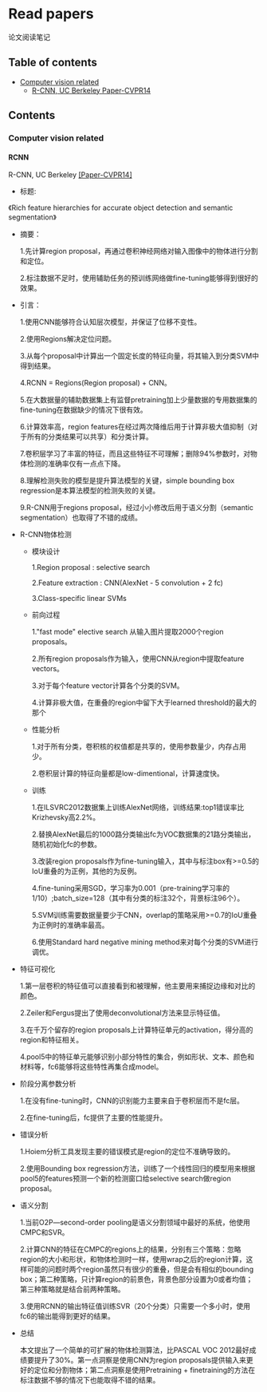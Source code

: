 # Read papers
论文阅读笔记

## Table of contents
- [Computer vision related](#computer-vision-related)
  - [R-CNN, UC Berkeley Paper-CVPR14](#rcnn)

## Contents

### Computer vision related

#### RCNN
R-CNN, UC Berkeley [[Paper-CVPR14]](http://www.cv-foundation.org/openaccess/content_cvpr_2014/papers/Girshick_Rich_Feature_Hierarchies_2014_CVPR_paper.pdf)
- 标题:

《Rich feature hierarchies for accurate object detection and semantic segmentation》
- 摘要：

  1.先计算region proposal，再通过卷积神经网络对输入图像中的物体进行分割和定位。
  
  2.标注数据不足时，使用辅助任务的预训练网络做fine-tuning能够得到很好的效果。
- 引言：

  1.使用CNN能够符合认知层次模型，并保证了位移不变性。
  
  2.使用Regions解决定位问题。
  
  3.从每个proposal中计算出一个固定长度的特征向量，将其输入到分类SVM中得到结果。
  
  4.RCNN = Regions(Region proposal) + CNN。
  
  5.在大数据量的辅助数据集上有监督pretraining加上少量数据的专用数据集的fine-tuning在数据缺少的情况下很有效。
  
  6.计算效率高，region features在经过两次降维后用于计算非极大值抑制（对于所有的分类结果可以共享）和分类计算。
  
  7.卷积层学习了丰富的特征，而且这些特征不可理解；删除94%参数时，对物体检测的准确率仅有一点点下降。
  
  8.理解检测失败的模型是提升算法模型的关键，simple bounding box regression是本算法模型的检测失败的关键。
  
  9.R-CNN用于regions proposal，经过小小修改后用于语义分割（semantic segmentation）也取得了不错的成绩。
- R-CNN物体检测
  - 模块设计
  
    1.Region proposal : selective search
    
    2.Feature extraction : CNN(AlexNet - 5 convolution + 2 fc)
    
    3.Class-specific linear SVMs
  - 前向过程
  
    1."fast mode" elective search 从输入图片提取2000个region proposals。
    
    2.所有region proposals作为输入，使用CNN从region中提取feature vectors。
    
    3.对于每个feature vector计算各个分类的SVM。
    
    4.计算非极大值，在重叠的region中留下大于learned threshold的最大的那个
  - 性能分析
  
    1.对于所有分类，卷积核的权值都是共享的，使用参数量少，内存占用少。
    
    2.卷积层计算的特征向量都是low-dimentional，计算速度快。
  - 训练
  
    1.在ILSVRC2012数据集上训练AlexNet网络，训练结果:top1错误率比Krizhevsky高2.2%。
    
    2.替换AlexNet最后的1000路分类输出fc为VOC数据集的21路分类输出，随机初始化fc的参数。
    
    3.改装region proposals作为fine-tuning输入，其中与标注box有>=0.5的IoU重叠的为正例，其他的为反例。
    
    4.fine-tuning采用SGD，学习率为0.001（pre-training学习率的1/10）;batch_size=128（其中有分类的标注32个，背景标注96个）。
    
    5.SVM训练需要数据量要少于CNN，overlap的策略采用>=0.7的IoU重叠为正例时的准确率最高。
    
    6.使用Standard hard negative mining method来对每个分类的SVM进行调优。
- 特征可视化

  1.第一层卷积的特征值可以直接看到和被理解，他主要用来捕捉边缘和对比的颜色。
  
  2.Zeiler和Fergus提出了使用deconvolutional方法来显示特征值。
  
  3.在千万个留存的region proposals上计算特征单元的activation，得分高的region和特征相关。
  
  4.pool5中的特征单元能够识别小部分特性的集合，例如形状、文本、颜色和材料等，fc6能够将这些特性再集合成model。
- 阶段分离参数分析

  1.在没有fine-tuning时，CNN的识别能力主要来自于卷积层而不是fc层。
  
  2.在fine-tuning后，fc提供了主要的性能提升。
- 错误分析

  1.Hoiem分析工具发现主要的错误模式是region的定位不准确导致的。
  
  2.使用Bounding box regression方法，训练了一个线性回归的模型用来根据pool5的features预测一个新的检测窗口给selective search做region proposal。
- 语义分割

  1.当前O2P—second-order pooling是语义分割领域中最好的系统，他使用CMPC和SVR。
  
  2.计算CNN的特征在CMPC的regions上的结果，分别有三个策略：忽略region的大小和形状，和物体检测时一样，使用wrap之后的region计算，这样可能的问题时两个region虽然只有很少的重叠，但是会有相似的bounding box；第二种策略，只计算region的前景色，背景色部分设置为0或者均值；第三种策略就是结合前两种策略。
  
  3.使用RCNN的输出特征值训练SVR（20个分类）只需要一个多小时，使用fc6的输出能得到更好的结果。
- 总结

  本文提出了一个简单的可扩展的物体检测算法，比PASCAL VOC 2012最好成绩要提升了30%。第一点洞察是使用CNN为region proposals提供输入来更好的定位和分割物体；第二点洞察是使用Pretraining + finetraining的方法在标注数据不够的情况下也能取得不错的结果。


  

